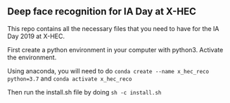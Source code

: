 ## Deep face recognition for IA Day at X-HEC

This repo contains all the necessary files that you need to have for the IA Day 2019 at X-HEC.

First create a python environment in your computer with python3. Activate the environment.

Using anaconda, you will need to do `conda create --name x_hec_reco python=3.7` and `conda activate x_hec_reco` 

Then run the install.sh file by doing `sh -c install.sh`

